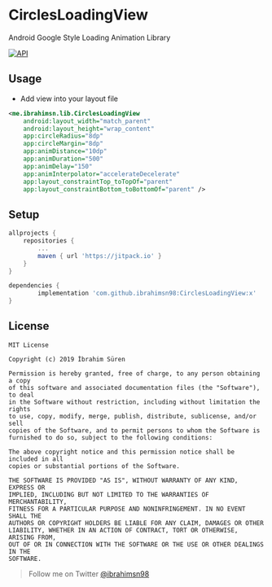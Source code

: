 # CirclesLoadingView

Android Google Style Loading Animation Library

[![API](https://img.shields.io/badge/API-16%2B-brightgreen.svg?style=flat)](https://android-arsenal.com/api?level=16)

## Usage

-   Add view into your layout file
```xml
<me.ibrahimsn.lib.CirclesLoadingView
    android:layout_width="match_parent"
    android:layout_height="wrap_content"
    app:circleRadius="8dp"
    app:circleMargin="8dp"
    app:animDistance="10dp"
    app:animDuration="500"
    app:animDelay="150"
    app:animInterpolator="accelerateDecelerate"
    app:layout_constraintTop_toTopOf="parent"
    app:layout_constraintBottom_toBottomOf="parent" />
```

## Setup

```gradle
allprojects {
	repositories {
		...
		maven { url 'https://jitpack.io' }
	}
}

dependencies {
        implementation 'com.github.ibrahimsn98:CirclesLoadingView:x'
}
```

## License

```
MIT License

Copyright (c) 2019 İbrahim Süren

Permission is hereby granted, free of charge, to any person obtaining a copy
of this software and associated documentation files (the "Software"), to deal
in the Software without restriction, including without limitation the rights
to use, copy, modify, merge, publish, distribute, sublicense, and/or sell
copies of the Software, and to permit persons to whom the Software is
furnished to do so, subject to the following conditions:

The above copyright notice and this permission notice shall be included in all
copies or substantial portions of the Software.

THE SOFTWARE IS PROVIDED "AS IS", WITHOUT WARRANTY OF ANY KIND, EXPRESS OR
IMPLIED, INCLUDING BUT NOT LIMITED TO THE WARRANTIES OF MERCHANTABILITY,
FITNESS FOR A PARTICULAR PURPOSE AND NONINFRINGEMENT. IN NO EVENT SHALL THE
AUTHORS OR COPYRIGHT HOLDERS BE LIABLE FOR ANY CLAIM, DAMAGES OR OTHER
LIABILITY, WHETHER IN AN ACTION OF CONTRACT, TORT OR OTHERWISE, ARISING FROM,
OUT OF OR IN CONNECTION WITH THE SOFTWARE OR THE USE OR OTHER DEALINGS IN THE
SOFTWARE.
```


> Follow me on Twitter [@ibrahimsn98](https://twitter.com/ibrahimsn98)
